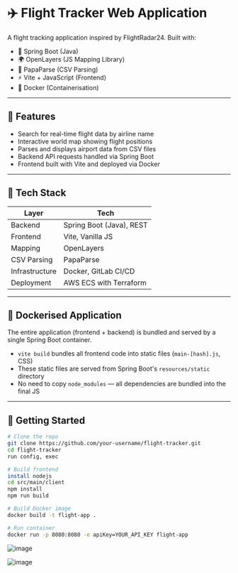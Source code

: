 # ✈️ Flight Tracker Web Application

A flight tracking application inspired by FlightRadar24. Built with:

- 🧠 Spring Boot (Java)
- 🌍 OpenLayers (JS Mapping Library)
- 🧾 PapaParse (CSV Parsing)
- ⚡ Vite + JavaScript (Frontend)
- 🐳 Docker (Containerisation)


---

## 📸 Features

- Search for real-time flight data by airline name
- Interactive world map showing flight positions
- Parses and displays airport data from CSV files
- Backend API requests handled via Spring Boot
- Frontend built with Vite and deployed via Docker

---

## 🧱 Tech Stack

| Layer        | Tech                     |
|--------------|--------------------------|
| Backend      | Spring Boot (Java), REST |
| Frontend     | Vite, Vanilla JS         |
| Mapping      | OpenLayers               |
| CSV Parsing  | PapaParse                |
| Infrastructure | Docker, GitLab CI/CD    |
| Deployment   | AWS ECS with Terraform   |

---

## 🐳 Dockerised Application

The entire application (frontend + backend) is bundled and served by a single Spring Boot container.

- `vite build` bundles all frontend code into static files (`main-[hash].js`, CSS)
- These static files are served from Spring Boot's `resources/static` directory
- No need to copy `node_modules` — all dependencies are bundled into the final JS

---

## 🚀 Getting Started

```bash
# Clone the repo
git clone https://github.com/your-username/flight-tracker.git
cd flight-tracker
run config, exec

# Build frontend
install nodejs
cd src/main/client
npm install
npm run build

# Build Docker image
docker build -t flight-app .

# Run container
docker run -p 8080:8080 -e apiKey=YOUR_API_KEY flight-app
```

![image](https://github.com/user-attachments/assets/ec0acbd6-7101-4597-9e74-51b773436641)



![image](https://github.com/user-attachments/assets/51a39bee-39cb-4432-8edc-2b4c7d66192c)


